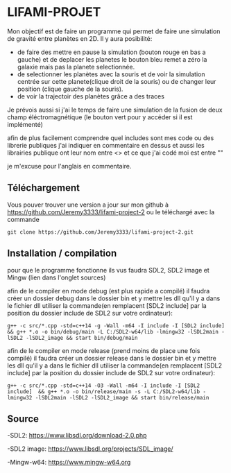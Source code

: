 LIFAMI-PROJET
=======

Mon objectif est de faire un programme qui permet de faire une simulation de gravité entre planètes en 2D.
Il y aura posibilité:
 - de faire des mettre en pause la simulation (bouton rouge en bas a gauche) et de deplacer les planetes le bouton bleu remet a zéro la galaxie mais pas la planete selectionnée.
 - de selectionner les planètes avec la souris et de voir la simulation centrée sur cette planete(clique droit de la souris) ou de changer leur position (clique gauche de la souris).
 - de voir la trajectoir des planètes grâce a des traces

Je prévois aussi si j'ai le temps de faire une simulation de la fusion de deux champ éléctromagnétique (le bouton vert pour y accéder si il est implémenté)

afin de plus facilement comprendre quel includes sont mes code ou des librerie publiques j'ai indiquer en commentaire en dessus et aussi les librairies publique ont leur nom entre <> et ce que j'ai codé moi est entre ""

je m'excuse pour l'anglais en commentaire.

Téléchargement
--------

Vous pouver trouver une version a jour sur mon github à https://github.com/Jeremy3333/lifami-project-2 ou le téléchargé avec la commande

    git clone https://github.com/Jeremy3333/lifami-project-2.git

Installation / compilation
-------
pour que le programme fonctionne ils vus faudra SDL2, SDL2 image et Mingw (lien dans l'onglet sources)

afin de le compiler en mode debug (est plus rapide a compilé) il faudra créer un dossier debug dans le dossier bin et y mettre les dll qu'il y a dans le fichier dll utiliser la commande(en remplacent [SDL2 include] par la position du dossier include de SDL2 sur votre ordinateur):

    g++ -c src/*.cpp -std=c++14 -g -Wall -m64 -I include -I [SDL2 include]  && g++ *.o -o bin/debug/main -L C:/SDL2-w64/lib -lmingw32 -lSDL2main -lSDL2 -lSDL2_image && start bin/debug/main

afin de le compiler en mode release (prend moins de place une fois compilé) il faudra créer un dossier release dans le dossier bin et y mettre les dll qu'il y a dans le fichier dll utiliser la commande(en remplacent [SDL2 include] par la position du dossier include de SDL2 sur votre ordinateur):

    g++ -c src/*.cpp -std=c++14 -O3 -Wall -m64 -I include -I [SDL2 include]  && g++ *.o -o bin/release/main -s -L C:/SDL2-w64/lib -lmingw32 -lSDL2main -lSDL2 -lSDL2_image && start bin/release/main

Source
-------

-SDL2:
 https://www.libsdl.org/download-2.0.php

-SDL2 image:
 https://www.libsdl.org/projects/SDL_image/

-Mingw-w64:
 https://www.mingw-w64.org
